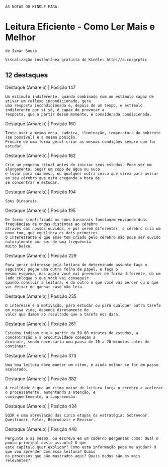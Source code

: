```
AS NOTAS DO KINDLE PARA:
```
# Leitura Eficiente - Como Ler Mais e Melhor

```
de Ismar Souza
```
```
Visualização instantânea gratuita do Kindle: http://a.co/grpSic
```
## 12 destaques

Destaque (Amarelo) | Posição 147

```
Um estímulo indiferente, quando combinado com um estímulo capaz de ativar um reflexo incondicionado, gera
uma resposta incondicionada e, depois de um tempo, o estímulo indiferente por si só, é capaz de provocar a
resposta, que a partir desse momento, é considerada condicionada.
```
Destaque (Amarelo) | Posição 160

```
Tente usar a mesma mesa, cadeira, iluminação, temperatura do ambiente (se possível) e a mesma posição.
Procure de uma forma geral criar as mesmas condições sempre que for estudar.
```
Destaque (Amarelo) | Posição 162

```
Crie um pequeno ritual antes de iniciar seus estudos. Pode ser um alongamento, pegar um copo de água ou suco
e levar para sua mesa, ou qualquer outra coisa que sirva para avisar ao seu cérebro que está chegando a hora de
se concentrar e estudar.
```
Destaque (Amarelo) | Posição 194

```
Sons Binaurais.
```
Destaque (Amarelo) | Posição 195

```
De forma simplificada os sons binaurais funcionam enviando duas frequências de ondas distintas ao cérebro
através dos nossos ouvidos, e por serem diferentes, o cérebro cria um novo tom, que equilibra os dois primeiros.
O interessante é que esse tom criado pelo cérebro não pode ser ouvido naturalmente por ser de uma frequência
muito baixa.
```
Destaque (Amarelo) | Posição 229

```
Para gerar interesse pela leitura de determinado assunto faça o seguinte: pegue uma outra folha de papel, e faça o
mesmo esquema, mas agora você vai preencher de forma diferente, de um lado coloque o que você vai conseguir
quando concluir a leitura, e do outro o que você vai perder ou o que vai deixar de ganhar caso não leia.
```

Destaque (Amarelo) | Posição 235

```
O interesse e a motivação, para estudar ou para qualquer outra tarefa em nossa vida, depende diretamente do
valor que damos ao resultado que a tarefa nos dará.
```
Destaque (Amarelo) | Posição 261

```
Estudos indicam que a partir de 50-60 minutos de estudos, a concentração e a produtividade começam a
diminuir, sendo necessária uma pausa de 10 a 20 minutos antes de continuar.
```
Destaque (Amarelo) | Posição 373

```
Uma boa leitura deve manter um ritmo, e ainda melhor se for em passo acelerado.
```
Destaque (Amarelo) | Posição 382

```
A realidade é que um ritmo maior de leitura força o cérebro a acelerar o processamento, aumentando a atenção, e
consequentemente, a compreensão.
```
Destaque (Amarelo) | Posição 434

```
SQ3R é uma abreviação das cinco etapas da estratégia: Sobrevoar, Questionar, Reler, Reproduzir e Revisar.
```
Destaque (Amarelo) | Posição 448

```
Pergunte a si mesmo, ou escreva em um caderno perguntas como: Qual o ponto principal deste assunto? O que
este capítulo quer explicar? Como esta informação pode me ajudar? O que vou aprender com essa leitura? Quais
os processos que são mostrados aqui? Quais dados são os mais relevantes?
```

